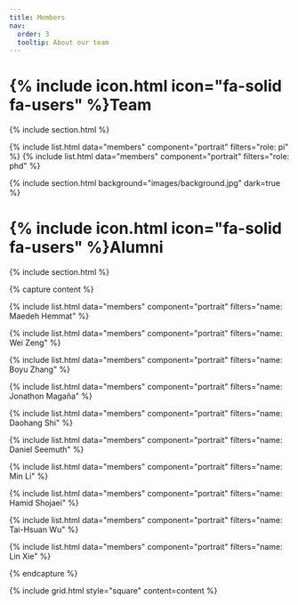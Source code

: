 ```yaml
---
title: Members
nav:
  order: 3
  tooltip: About our team
---
```


# {% include icon.html icon="fa-solid fa-users" %}Team

{% include section.html %}

{% include list.html data="members" component="portrait" filters="role: pi" %}
{% include list.html data="members" component="portrait" filters="role: phd" %}

{% include section.html background="images/background.jpg" dark=true %}

# {% include icon.html icon="fa-solid fa-users" %}Alumni

{% include section.html %}

{% capture content %}

{% include list.html data="members" component="portrait" filters="name: Maedeh Hemmat" %}

{% include list.html data="members" component="portrait" filters="name: Wei Zeng" %}

{% include list.html data="members" component="portrait" filters="name: Boyu Zhang" %}

{% include list.html data="members" component="portrait" filters="name: Jonathon Magaña" %}

{% include list.html data="members" component="portrait" filters="name: Daohang Shi" %}

{% include list.html data="members" component="portrait" filters="name: Daniel Seemuth" %}

{% include list.html data="members" component="portrait" filters="name: Min Li" %}

{% include list.html data="members" component="portrait" filters="name: Hamid Shojaei" %}

{% include list.html data="members" component="portrait" filters="name: Tai-Hsuan Wu" %}

{% include list.html data="members" component="portrait" filters="name: Lin Xie" %}










{% endcapture %}

{% include grid.html style="square" content=content %}
